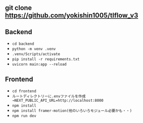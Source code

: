 ## git clone https://github.com/yokishin1005/tlflow_v3

## Backend
- `cd backend`
- `python -m venv .venv`
- `.venv/Scripts/activate`
- `pip install -r requirements.txt`
- `uvicorn main:app --reload`

## Frontend
- `cd frontend`
- `ルートディレクトリーに.envファイルを作成→NEXT_PUBLIC_API_URL=http://localhost:8000`
- `npm install`
- `npm install framer-motion(他のいろいろモジュール必要かも・・)`
- `npm run dev`
